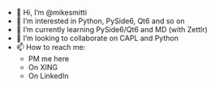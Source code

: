 - 👋 Hi, I’m @mikesmitti
- 👀 I’m interested in Python, PySide6, Qt6 and so on
- 🌱 I’m currently learning PySide6/Qt6 and MD (with Zettlr)
- 💞️ I’m looking to collaborate on CAPL and Python
- 📫 How to reach me:
  + PM me here
  + On XING
  + On LinkedIn

<!---
mikesmitti/mikesmitti is a ✨ special ✨ repository because its `README.md` (this file) appears on your GitHub profile.
You can click the Preview link to take a look at your changes.
--->
